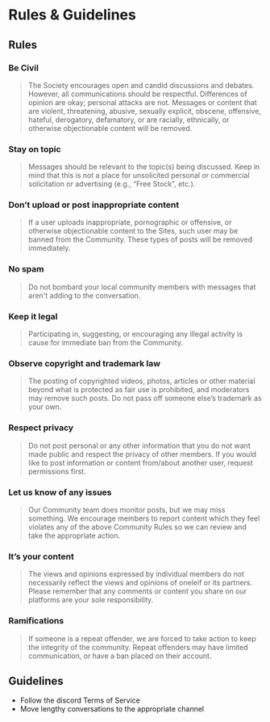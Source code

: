 # Rules & Guidelines

## Rules

### Be Civil
> The Society encourages open and candid discussions and debates.  However, all communications should be respectful. Differences of opinion are okay; personal attacks are not. Messages or content that are violent, threatening, abusive, sexually explicit, obscene, offensive, hateful, derogatory, defamatory, or are racially, ethnically, or otherwise objectionable content will be removed.

### Stay on topic
> Messages should be relevant to the topic(s) being discussed. Keep in mind that this is not a place for unsolicited personal or commercial solicitation or advertising (e.g., “Free Stock”, etc.).

### Don’t upload or post inappropriate content
> If a user uploads inappropriate, pornographic or offensive, or otherwise objectionable content to the Sites, such user may be banned from the Community. These types of posts will be removed immediately.

### No spam
> Do not bombard your local community members with messages that aren't adding to the conversation.

### Keep it legal
> Participating in, suggesting, or encouraging any illegal activity is cause for immediate ban from the Community.

### Observe copyright and trademark law
> The posting of copyrighted videos, photos, articles or other material beyond what is protected as fair use is prohibited, and moderators may remove such posts. Do not pass off someone else’s trademark as your own.

### Respect privacy
> Do not post personal or any other information that you do not want made public and respect the privacy of other members. If you would like to post information or content from/about another user, request permissions first.

### Let us know of any issues
> Our Community team does monitor posts, but we may miss something. We encourage members to report content which they feel violates any of the above Community Rules so we can review and take the appropriate action.

### It’s your content
> The views and opinions expressed by individual members do not necessarily reflect the views and opinions of oneleif or its partners. Please remember that any comments or content you share on our platforms are your sole responsibility.

### Ramifications
> If someone is a repeat offender, we are forced to take action to keep the integrity of the community. Repeat offenders may have limited communication, or have a ban placed on their account.


## Guidelines
- Follow the discord Terms of Service
- Move lengthy conversations to the appropriate channel


